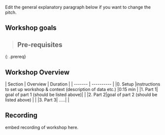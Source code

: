 ---
---



Edit the general explanatory paragraph below if you want to change
the pitch.

## Workshop goals


> ## Pre-requisites
>
> 
{: .prereq}


## Workshop Overview 

| Section    | Overview | Duration |
| ------- | ---------- |
|0. Setup |instructions to set up workshop & context (description of data etc.) |0:15 min |
|1. Part 1| goal of part 1 (should be listed above)| | 
|2. Part 2|goal of part 2 (should be listed above) | | 
|3. Part 3| .....| | 


## Recording

embed recording of workshop here.
